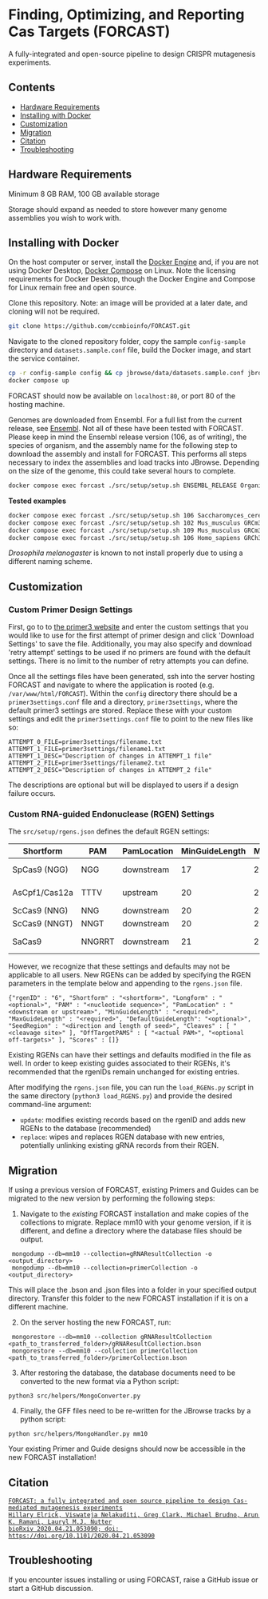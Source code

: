 # Finding, Optimizing, and Reporting Cas Targets (FORCAST)

A fully-integrated and open-source pipeline to design CRISPR mutagenesis experiments.

## Contents

- [Hardware Requirements](#hardware-requirements)
- [Installing with Docker](#installing-with-docker)
- [Customization](#customization)
- [Migration](#migration)
- [Citation](#citation)
- [Troubleshooting](#troubleshooting)

## Hardware Requirements

Minimum 8 GB RAM, 100 GB available storage

Storage should expand as needed to store however many genome assemblies you wish to work with.

## Installing with Docker

On the host computer or server, install the [Docker Engine](https://docs.docker.com/engine/install/) and, if you are not using Docker Desktop, [Docker Compose](https://docs.docker.com/compose/install/linux/) on Linux. Note the licensing requirements for
Docker Desktop, though the Docker Engine and Compose for Linux remain free and open source.

Clone this repository. Note: an image will be provided at a later date, and cloning will not be required.

```bash
git clone https://github.com/ccmbioinfo/FORCAST.git
```

Navigate to the cloned repository folder, copy the sample `config-sample` directory and `datasets.sample.conf` file, build the Docker image, and start the service container.

```bash
cp -r config-sample config && cp jbrowse/data/datasets.sample.conf jbrowse/data/datasets.conf
docker compose up
```

FORCAST should now be available on `localhost:80`, or port 80 of the hosting machine.

Genomes are downloaded from Ensembl. For a full list from the current release, see [Ensembl](https://ftp.ensembl.org/pub/current_fasta/).
Not all of these have been tested with FORCAST. Please keep in mind the Ensembl release version
(106, as of writing), the species of organism, and the assembly name for the following step to
download the assembly and install for FORCAST. This performs all steps necessary to index the
assemblies and load tracks into JBrowse. Depending on the size of the genome, this could take
several hours to complete.

```bash
docker compose exec forcast ./src/setup/setup.sh ENSEMBL_RELEASE Organism_name ASSEMBLY
```

**Tested examples**

```bash
docker compose exec forcast ./src/setup/setup.sh 106 Saccharomyces_cerevisiae R64-1-1
docker compose exec forcast ./src/setup/setup.sh 102 Mus_musculus GRCm38
docker compose exec forcast ./src/setup/setup.sh 109 Mus_musculus GRCm39
docker compose exec forcast ./src/setup/setup.sh 106 Homo_sapiens GRCh38
```

_Drosophila melanogaster_ is known to not install properly due to using a different naming scheme.

## Customization

### Custom Primer Design Settings
First, go to to [the primer3 website](http://bioinfo.ut.ee/primer3/) and enter the custom settings that you would like to use for the first attempt of primer design and click 'Download Settings' to save the file. Additionally, you may also specify and download 'retry attempt' settings to be used if no primers are found with the default settings. There is no limit to the number of retry attempts you can define.

Once all the settings files have been generated, ssh into the server hosting FORCAST and navigate to where the application is rooted (e.g. ```/var/www/html/FORCAST```). Within the ```config``` directory there should be a ```primer3settings.conf``` file and a directory, ```primer3settings```, where the default primer3 settings are stored. Replace these with your custom settings and edit the ```primer3settings.conf``` file to point to the new files like so:
```
ATTEMPT_0_FILE=primer3settings/filename.txt
ATTEMPT_1_FILE=primer3settings/filename1.txt
ATTEMPT_1_DESC="Description of changes in ATTEMPT_1 file"
ATTEMPT_2_FILE=primer3settings/filename2.txt
ATTEMPT_2_DESC="Description of changes in ATTEMPT_2 file"
```
The descriptions are optional but will be displayed to users if a design failure occurs.

### Custom RNA-guided Endonuclease (RGEN) Settings

The `src/setup/rgens.json` defines the default RGEN settings:

| Shortform | PAM | PamLocation | MinGuideLength | MaxGuideLength | DefaultGuideLength | SeedRegion | Cleaves | OffTargetPAMs | Scores |
| --------- | --- | ----------- | -------------- | -------------- | ------------------ | ---------- | ------- | ------------- | ------ |
| SpCas9 (NGG) | NGG | downstream | 17 | 20 | 20 | -12 | -3 | NGG, NAG | MIT, CFD |
| AsCpf1/Cas12a | TTTV | upstream | 20 | 23 | - | +6 | +19,+23 | TTTV, TTTT, CTTA, TTCA | - |
| ScCas9 (NNG) | NNG | downstream | 20 | 20 | - | -12 | -3 | NNG | - |
| ScCas9 (NNGT) | NNGT | downstream | 20 | 20 | - | -12 | -3 | NNGT | - |
| SaCas9 | NNGRRT | downstream | 21 | 23 | - | -8 | -3 | NNGRRT, NNGRR | - |

However, we recognize that these settings and defaults may not be applicable to all users. New RGENs can be added by specifying the RGEN parameters in the template below and appending to the `rgens.json` file.

```
{"rgenID" : "6", "Shortform" : "<shortform>", "Longform" : "<optional>", "PAM" : "<nucleotide sequence>", "PamLocation" : "<downstream or upstream>", "MinGuideLength" : "<required>", "MaxGuideLength" : "<required>", "DefaultGuideLength": "<optional>", "SeedRegion" : "<direction and length of seed>", "Cleaves" : [ "<cleavage site>" ], "OffTargetPAMS" : [ "<actual PAM>", "<optional off-targets>" ], "Scores" : []}
```

Existing RGENs can have their settings and defaults modified in the file as well. In order to keep existing guides associated to their RGENs, it's recommended that the rgenIDs remain unchanged for existing entries.

After modifying the `rgens.json` file, you can run the `load_RGENs.py` script in the same directory (`python3 load_RGENS.py`) and provide the desired command-line argument:
- `update`: modifies existing records based on the rgenID and adds new RGENs to the database (recommended)
- `replace`: wipes and replaces RGEN database with new entries, potentially unlinking existing gRNA records from their RGEN.

## Migration
If using a previous version of FORCAST, existing Primers and Guides can be migrated to the new version by performing the following steps:

1) Navigate to the _existing_ FORCAST installation and make copies of the collections to migrate. Replace mm10 with your genome version, if it is different, and define a directory where the database files should be output.
```
 mongodump --db=mm10 --collection=gRNAResultCollection -o <output_directory>
 mongodump --db=mm10 --collection=primerCollection -o <output_directory>
```
This will place the .bson and .json files into a folder in your specified output directory. Transfer this folder to the new FORCAST installation if it is on a different machine.

2) On the server hosting the new FORCAST, run:
```
 mongorestore --db=mm10 --collection gRNAResultCollection <path_to_transferred_folder>/gRNAResultCollection.bson
 mongorestore --db=mm10 --collection primerCollection <path_to_transferred_folder>/primerCollection.bson
```
3) After restoring the database, the database documents need to be converted to the new format via a Python script:
```
python3 src/helpers/MongoConverter.py
```
4) Finally, the GFF files need to be re-written for the JBrowse tracks by a python script:
```
python src/helpers/MongoHandler.py mm10
```

Your existing Primer and Guide designs should now be accessible in the new FORCAST installation!

## Citation

<a href="https://doi.org/10.1101/2020.04.21.053090">

```
FORCAST: a fully integrated and open source pipeline to design Cas-mediated mutagenesis experiments
Hillary Elrick, Viswateja Nelakuditi, Greg Clark, Michael Brudno, Arun K. Ramani, Lauryl M.J. Nutter
bioRxiv 2020.04.21.053090; doi: https://doi.org/10.1101/2020.04.21.053090
```
</a>

## Troubleshooting

If you encounter issues installing or using FORCAST, raise a GitHub issue or start a GitHub discussion.
